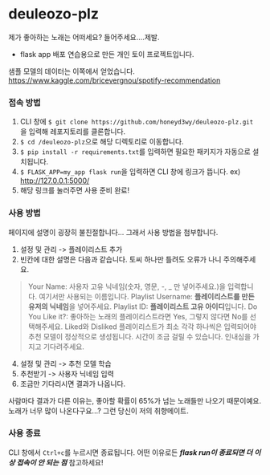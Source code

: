# deuleozo-plz
제가 좋아하는 노래는 어떠세요? 들어주세요....제발.

- flask app 배포 연습용으로 만든 개인 토이 프로젝트입니다.

샘플 모델의 데이터는 이쪽에서 얻었습니다.
https://www.kaggle.com/bricevergnou/spotify-recommendation


### 접속 방법
1. CLI 창에 `$ git clone https://github.com/honeyd3wy/deuleozo-plz.git` 을 입력해 레포지토리를 클론합니다.
2. `$ cd /deuleozo-plz`으로 해당 디렉토리로 이동합니다.
3. `$ pip install -r requirements.txt`를 입력하면 필요한 패키지가 자동으로 설치됩니다.
4. `$ FLASK_APP=my_app flask run`을 입력하면 CLI 창에 링크가 뜹니다. ex) http://127.0.0.1:5000/
5. 해당 링크를 눌러주면 사용 준비 완료!

### 사용 방법
페이지에 설명이 굉장히 불친절합니다... 그래서 사용 방법을 첨부합니다.
1. 설정 및 관리 -> 플레이리스트 추가
2. 빈칸에 대한 설명은 다음과 같습니다. 토씨 하나만 틀려도 오류가 나니 주의해주세요.
>  Your Name: 사용자 고유 닉네임(숫자, 영문, -, _ 만 넣어주세요.)을 입력합니다. 여기서만 사용되는 이름입니다.
>  Playlist Username: **플레이리스트를 만든 유저의 닉네임**을 넣어주세요. 
>  Playlist ID: **플레이리스트 고유 아이디**입니다.
>  Do You Like it?: 좋아하는 노래의 플레이리스트라면 Yes, 그렇지 않다면 No를 선택해주세요.
>  Liked와 Disliked 플레이리스트가 최소 각각 하나씩은 입력되어야 추천 모델이 정상적으로 생성됩니다.
>  시간이 조금 걸릴 수 있습니다. 인내심을 가지고 기다려주세요.
4. 설정 및 관리 -> 추천 모델 학습
5. 추천받기 -> 사용자 닉네임 입력
6. 조금만 기다리시면 결과가 나옵니다.

사람마다 결과가 다른 이유는, 좋아할 확률이 65%가 넘는 노래들만 나오기 때문이예요.
노래가 너무 많이 나온다구요...? 그런 당신이 저의 취향메이트.

### 사용 종료
CLI 창에서 `Ctrl+c`를 누르시면 종료됩니다.
어떤 이유로든 ***flask run이 종료되면 더 이상 접속이 안 되는 점*** 참고하세요!
